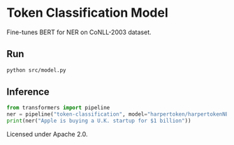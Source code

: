 # Token Classification Model

Fine-tunes BERT for NER on CoNLL-2003 dataset.

## Run

```bash
python src/model.py
```

## Inference

```python
from transformers import pipeline
ner = pipeline("token-classification", model="harpertoken/harpertokenNER")
print(ner("Apple is buying a U.K. startup for $1 billion"))
```

Licensed under Apache 2.0.
